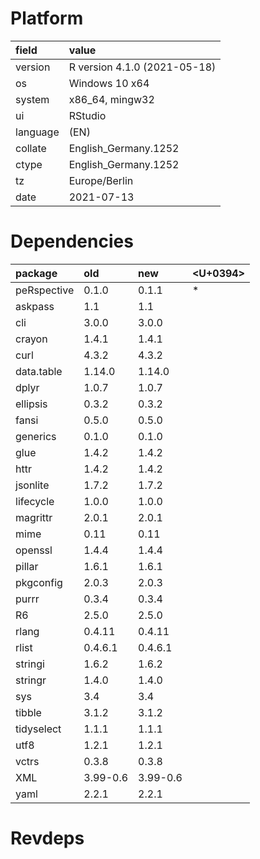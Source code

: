 # Platform

|field    |value                        |
|:--------|:----------------------------|
|version  |R version 4.1.0 (2021-05-18) |
|os       |Windows 10 x64               |
|system   |x86_64, mingw32              |
|ui       |RStudio                      |
|language |(EN)                         |
|collate  |English_Germany.1252         |
|ctype    |English_Germany.1252         |
|tz       |Europe/Berlin                |
|date     |2021-07-13                   |

# Dependencies

|package     |old      |new      |<U+0394>  |
|:-----------|:--------|:--------|:--|
|peRspective |0.1.0    |0.1.1    |*  |
|askpass     |1.1      |1.1      |   |
|cli         |3.0.0    |3.0.0    |   |
|crayon      |1.4.1    |1.4.1    |   |
|curl        |4.3.2    |4.3.2    |   |
|data.table  |1.14.0   |1.14.0   |   |
|dplyr       |1.0.7    |1.0.7    |   |
|ellipsis    |0.3.2    |0.3.2    |   |
|fansi       |0.5.0    |0.5.0    |   |
|generics    |0.1.0    |0.1.0    |   |
|glue        |1.4.2    |1.4.2    |   |
|httr        |1.4.2    |1.4.2    |   |
|jsonlite    |1.7.2    |1.7.2    |   |
|lifecycle   |1.0.0    |1.0.0    |   |
|magrittr    |2.0.1    |2.0.1    |   |
|mime        |0.11     |0.11     |   |
|openssl     |1.4.4    |1.4.4    |   |
|pillar      |1.6.1    |1.6.1    |   |
|pkgconfig   |2.0.3    |2.0.3    |   |
|purrr       |0.3.4    |0.3.4    |   |
|R6          |2.5.0    |2.5.0    |   |
|rlang       |0.4.11   |0.4.11   |   |
|rlist       |0.4.6.1  |0.4.6.1  |   |
|stringi     |1.6.2    |1.6.2    |   |
|stringr     |1.4.0    |1.4.0    |   |
|sys         |3.4      |3.4      |   |
|tibble      |3.1.2    |3.1.2    |   |
|tidyselect  |1.1.1    |1.1.1    |   |
|utf8        |1.2.1    |1.2.1    |   |
|vctrs       |0.3.8    |0.3.8    |   |
|XML         |3.99-0.6 |3.99-0.6 |   |
|yaml        |2.2.1    |2.2.1    |   |

# Revdeps

